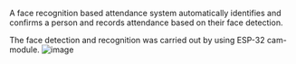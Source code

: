 A face recognition based attendance system automatically identifies and confirms a person and records attendance based on their face detection.

The face detection and recognition was carried out by using ESP-32 cam-module.
![image](https://github.com/MomtajHossainMow/Attendance-esp-32/assets/133410857/0f9c4022-c70e-48eb-a426-0675868e967d)
